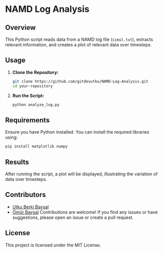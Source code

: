 # NAMD Log Analysis

## Overview

This Python script reads data from a NAMD log file (`simul.txt`), extracts relevant information, and creates a plot of relevant data over timesteps.

## Usage

1. **Clone the Repository:**

   ```bash
   git clone https://github.com/gitdevutku/NAMD-Log-Analysis.git
   cd your-repository
   ```
2. **Run the Script:**
    ```bash
    python analyze_log.py
    ```
## Requirements
Ensure you have Python installed. You can install the required libraries using:

``` bash
pip install matplotlib numpy
```
## Results
After running the script, a plot will be displayed, illustrating the variation of data over timesteps.

## Contributors
- [Utku Berki Baysal](https://github.com/gitdevutku)
- [Ömür Baysal](https://scholar.google.de/citations?user=z9lRSe4AAAAJ&hl=tr)
Contributions are welcome! If you find any issues or have suggestions, please open an issue or create a pull request.
## License
This project is licensed under the MIT License.
